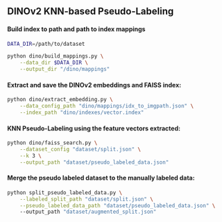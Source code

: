 ## DINOv2 KNN-based Pseudo-Labeling

#### Build index to path and path to index mappings
```bash
DATA_DIR=/path/to/dataset

python dino/build_mappings.py \
    --data_dir $DATA_DIR \
    --output_dir "/dino/mappings"
```

#### Extract and save the DINOv2 embeddings and FAISS index:
```bash
python dino/extract_embedding.py \
    --data_config_path "dino/mappings/idx_to_imgpath.json" \
    --index_path "dino/indexes/vector.index"
```

#### KNN Pseudo-Labeling using the feature vectors extracted:
```bash
python dino/faiss_search.py \
    --dataset_config "dataset/split.json" \
    --k 3 \
    --output_path "dataset/pseudo_labeled_data.json"
```

#### Merge the pseudo labeled dataset to the manually labeled data:
```bash
python split_pseudo_labeled_data.py \
    --labeled_split_path "dataset/split.json" \
    --pseudo_labeled_data_path "dataset/pseudo_labeled_data.json" \ 
    --output_path "dataset/augmented_split.json"
```